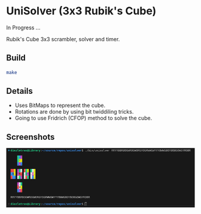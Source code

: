 # UniSolver (3x3 Rubik's Cube)

In Progress ...

Rubik's Cube 3x3 scrambler, solver and timer.

## Build

```bash
make
```

## Details

* Uses BitMaps to represent the cube.
* Rotations are done by using bit twiddiling tricks.
* Going to use Fridrich (CFOP) method to solve the cube.

## Screenshots

![Screenshot](./images/color_terminal.png)
